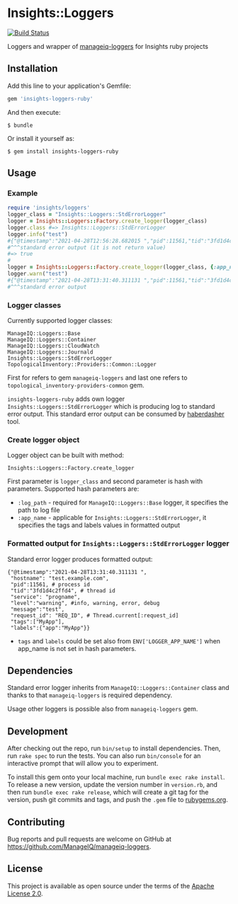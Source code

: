 # Insights::Loggers

[![Build Status](https://travis-ci.com/RedHatInsights/insights-loggers-ruby.svg?branch=master)](https://travis-ci.org/RedHatInsights/insights-loggers-ruby)

Loggers and wrapper of [manageiq-loggers](https://github.com/ManageIQ/manageiq-loggers) for Insights ruby projects

## Installation

Add this line to your application's Gemfile:

```ruby
gem 'insights-loggers-ruby'
```

And then execute:

    $ bundle

Or install it yourself as:

    $ gem install insights-loggers-ruby

## Usage

### Example
```ruby
require 'insights/loggers'
logger_class = "Insights::Loggers::StdErrorLogger"
logger = Insights::Loggers::Factory.create_logger(logger_class)
logger.class #=> Insights::Loggers::StdErrorLogger
logger.info("test")
#{"@timestamp":"2021-04-28T12:56:28.682015 ","pid":11561,"tid":"3fd1d4c2ffd4","level":"info","message":"test","tags":["insights_application"],"labels":{"app":"insights_application"}}
#^^^standard error output (it is not return value)
#=> true
#
logger = Insights::Loggers::Factory.create_logger(logger_class, {:app_name => "MyApp"})
logger.warn("test")
#{"@timestamp":"2021-04-28T13:31:40.311131 ","pid":11561,"tid":"3fd1d4c2ffd4","level":"warning","message":"test","tags":["MyApp"],"labels":{"app":"MyApp"}}
#^^^standard error output
```
### Logger classes
Currently supported logger classes:
```
ManageIQ::Loggers::Base
ManageIQ::Loggers::Container
ManageIQ::Loggers::CloudWatch
ManageIQ::Loggers::Journald
Insights::Loggers::StdErrorLogger
TopologicalInventory::Providers::Common::Logger
```

First for refers to gem `manageiq-loggers` and
last one refers to `topological_inventory-providers-common` gem.

`insights-loggers-ruby` adds own logger `Insights::Loggers::StdErrorLogger`
which is producing log to standard error output.
This standard error output can be consumed by [haberdasher](https://github.com/RedHatInsights/haberdasher) tool.

### Create logger object

Logger object can be built with method:

```
Insights::Loggers::Factory.create_logger
```
First parameter is `logger_class` and second parameter is
hash with parameters.
Supported hash parameters are:

- `:log_path` - required for `ManageIQ::Loggers::Base` logger, it specifies the path to log file
- `:app_name` - applicable for `Insights::Loggers::StdErrorLogger`, it specifies the tags and labels values in formatted output

### Formatted output for `Insights::Loggers::StdErrorLogger` logger

Standard error logger produces formatted output:

```
{"@timestamp":"2021-04-28T13:31:40.311131 ",
 "hostname": "test.example.com",
 "pid":11561, # process id
 "tid":"3fd1d4c2ffd4", # thread id
 "service": "progname",
 "level":"warning", #info, warning, error, debug
 "message":"test",
 "request_id": "REQ_ID", # Thread.current[:request_id]
 "tags":["MyApp"],
 "labels":{"app":"MyApp"}}
```
- `tags` and `labels` could be set also from `ENV['LOGGER_APP_NAME']`
when app_name is not set in hash parameters.

## Dependencies

Standard error logger inherits from `ManageIQ::Loggers::Container` class and
thanks to that `manageiq-loggers` is required dependency.

Usage other loggers is possible also from `manageiq-loggers` gem.

## Development

After checking out the repo, run `bin/setup` to install dependencies. Then, run `rake spec` to run the tests. You can also run `bin/console` for an interactive prompt that will allow you to experiment.

To install this gem onto your local machine, run `bundle exec rake install`. To release a new version, update the version number in `version.rb`, and then run `bundle exec rake release`, which will create a git tag for the version, push git commits and tags, and push the `.gem` file to [rubygems.org](https://rubygems.org).

## Contributing

Bug reports and pull requests are welcome on GitHub at https://github.com/ManageIQ/manageiq-loggers.

## License

This project is available as open source under the terms of the [Apache License 2.0](http://www.apache.org/licenses/LICENSE-2.0).
